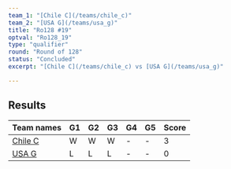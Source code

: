 ```yaml
---
team_1: "[Chile C](/teams/chile_c)"
team_2: "[USA G](/teams/usa_g)"
title: "Ro128 #19"
optval: "Ro128_19"
type: "qualifier"
round: "Round of 128"
status: "Concluded"
excerpt: "[Chile C](/teams/chile_c) vs [USA G](/teams/usa_g)"

---
```

## Results

| Team names | G1 | G2 | G3 | G4 | G5 | Score |
| -- | -- | -- | -- | -- | -- | -- |
| [Chile C](/teams/chile_c) | W | W | W | - | - | 3 |
| [USA G](/teams/usa_g) | L | L | L | - | - | 0 |

